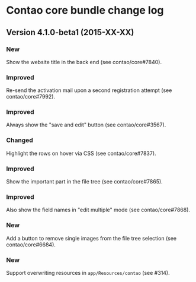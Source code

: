 Contao core bundle change log
=============================

Version 4.1.0-beta1 (2015-XX-XX)
--------------------------------

### New
Show the website title in the back end (see contao/core#7840).

### Improved
Re-send the activation mail upon a second registration attempt (see contao/core#7992).

### Improved
Always show the "save and edit" button (see contao/core#3567).

### Changed
Highlight the rows on hover via CSS (see contao/core#7837).

### Improved
Show the important part in the file tree (see contao/core#7865).

### Improved
Also show the field names in "edit multiple" mode (see contao/core#7868).

### New
Add a button to remove single images from the file tree selection (see contao/core#6684).

### New
Support overwriting resources in `app/Resources/contao` (see #314).
